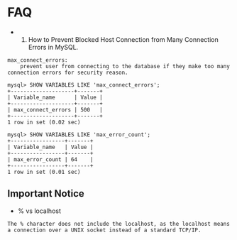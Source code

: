 FAQ
===

* 1. How to Prevent Blocked Host Connection from Many Connection Errors in MySQL.
```
max_connect_errors:
    prevent user from connecting to the database if they make too many connection errors for security reason.

mysql> SHOW VARIABLES LIKE 'max_connect_errors';
+--------------------+-------+
| Variable_name      | Value |
+--------------------+-------+
| max_connect_errors | 500   |
+--------------------+-------+
1 row in set (0.02 sec)

mysql> SHOW VARIABLES LIKE 'max_error_count';
+-----------------+-------+
| Variable_name   | Value |
+-----------------+-------+
| max_error_count | 64    |
+-----------------+-------+
1 row in set (0.01 sec)
```

Important Notice
----------------
* % vs localhost
```
The % character does not include the localhost, as the localhost means a connection over a UNIX socket instead of a standard TCP/IP.
```